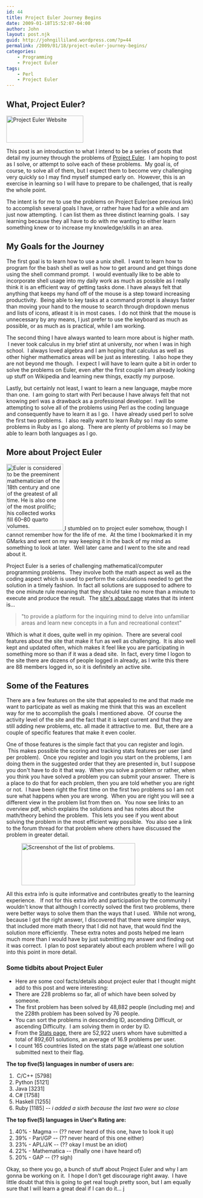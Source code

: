 ```yaml
---
id: 44
title: Project Euler Journey Begins
date: 2009-01-18T15:52:07-04:00
author: John
layout: post.njk
guid: http://johngilliland.wordpress.com/?p=44
permalink: /2009/01/18/project-euler-journey-begins/
categories:
    - Programming
    - Project Euler
tags:
    - Perl
    - Project Euler
---
```


<h2>What, Project Euler?</h2>
<img title="Logo from Project Euler site." src="/images/pe_logo.jpg" alt="Project Euler Website" width="203" height="71" />

This post is an introduction to what I intend to be a series of posts that detail my journey through the problems of <a title="Project Euler website." href="http://projecteuler.net" target="_blank">Project Euler</a>.  I am hoping to post as I solve, or attempt to solve each of these problems.  My goal is, of course, to solve all of them, but I expect them to become very challenging very quickly so I may find myself stumped early on.  However, this is an exercise in learning so I will have to prepare to be challenged, that is really the whole point.

The intent is for me to use the problems on Project Euler(see previous link) to accomplish several goals I have, or rather have had for a while and am just now attempting.  I can list them as three distinct learning goals.  I say learning because they all have to do with me wanting to either learn something knew or to increase my knowledge/skills in an area.

<h2>My Goals for the Journey</h2>
The first goal is to learn how to use a unix shell.  I want to learn how to program for the bash shell as well as how to get around and get things done using the shell command prompt.  I would eventually like to be able to incorporate shell usage into my daily work as much as possible as I really think it is an efficient way of getting tasks done. I have always felt that anything that keeps my hand off of the mouse is a step toward increasing productivity.  Being able to key tasks at a command prompt is always faster than moving your hand to the mouse to search through dropdown menus and lists of icons, atleast it is in most cases.  I do not think that the mouse is unnecessary by any means, I just prefer to use the keyboard as much as possible, or as much as is practical, while I am working.

The second thing I have always wanted to learn more about is higher math.  I never took calculus in my brief stint at university, nor when I was in high school.  I always loved algebra and I am hoping that calculus as well as other higher mathematics areas will be just as interesting.  I also hope they are not beyond me though.  I expect I will have to learn quite a bit in order to solve the problems on Euler, even after the first couple I am already looking up stuff on Wikipedia and learning new things, exactly my purpose.

Lastly, but certainly not least, I want to learn a new language, maybe more than one.  I am going to start with Perl because I have always felt that not knowing perl was a drawback as a professional developer.  I will be attempting to solve all of the problems using Perl as the coding language and consequently have to learn it as I go.  I have already used perl to solve the first two problems.  I also really want to learn Ruby so I may do some problems in Ruby as I go along.  There are plenty of problems so I may be able to learn both languages as I go.

<h2>More about Project Euler</h2>
<a href="http://en.wikipedia.org/wiki/Euler"><img class="size-full wp-image-48  " title="Leonhard Euler [1707 - 1783]" src="/images/euler_main.jpg" alt="Euler is considered to be the preeminent mathematician of the 18th century and one of the greatest of all time. He is also one of the most prolific; his collected works fill 60–80 quarto volumes." width="150" height="175" /> </a>
I stumbled on to project euler somehow, though I cannot remember how for the life of me.  At the time I bookmarked it in my GMarks and went on my way keeping it in the back of my mind as something to look at later.  Well later came and I went to the site and read about it.  

Project Euler is a series of challenging mathematical/computer programming problems.  They involve both the math aspect as well as the coding aspect which is used to perform the calculations needed to get the solution in a timely fashion.  In fact all solutions are supposed to adhere to the one minute rule meaning that they should take no more than a minute to execute and produce the result.  The <a title="What is Project Euler all about?" href="http://projecteuler.net/index.php?section=about" target="_blank">site's about page</a> states that its intent is...

<blockquote>"to provide a platform for the inquiring mind to delve into unfamiliar areas and learn new concepts in a fun and recreational context"</blockquote>

Which is what it does, quite well in my opinion.  There are several cool features about the site that make it fun as well as challenging.  It is also well kept and updated often, which makes it feel like you are participating in something more so than if it was a dead site.  In fact, every time I logon to the site there are dozens of people logged in already, as I write this there are 88 members logged in, so it is definitely an active site.

<h2>Some of the Features</h2>
There are a few features on the site that appealed to me and that made me want to participate as well as making me think that this was an excellent way for me to accomplish the goals I mentioned above.  Of course the activity level of the site and the fact that it is kept current and that they are still adding new problems, etc. all made it attractive to me.  But, there are a couple of specific features that make it even cooler.

One of those features is the simple fact that you can register and login.  This makes possible the scoring and tracking stats features per user (and per problem).  Once you register and login you start on the problems, I am doing them in the suggested order that they are presented in, but I suppose you don't have to do it that way.  When you solve a problem or rather, when you think you have solved a problem you can submit your answer.  There is a place to do that for each problem, then you are told whether you are right or not.  I have been right the first time on the first two problems so I am not sure what happens when you are wrong.  When you are right you will see a different view in the problem list from then on.  You now see links to an overview pdf, which explains the solutions and has notes about the math/theory behind the problem.  This lets you see if you went about solving the problem in the most efficient way possible.  You also see a link to the forum thread for that problem where others have discussed the problem in greater detail.

<figure><img class="size-medium wp-image-49 " title="Problems list from Project Euler website." src="/images/pe_problems_list1.png?w=300" alt="Screenshot of the list of problems." width="300" height="111" /></figure>

All this extra info is quite informative and contributes greatly to the learning experience.   If not for this extra info and participation by the community I wouldn't know that although I correctly solved the first two problems, there were better ways to solve them than the ways that I used.  While not wrong, because I got the right answer, I discovered that there were simpler ways, that included more math theory that I did not have, that would find the solution more efficiently.  These extra notes and posts helped me learn much more than I would have by just submitting my answer and finding out it was correct.  I plan to post separately about each problem where I will go into this point in more detail.

<h3>Some tidbits about Project Euler</h3>
<ul>
	<li>Here are some cool facts/details about project euler that I thought might add to this post and were interesting:</li>
	<li>There are 228 problems so far, all of which have been solved by someone.</li>
	<li>The first problem has been solved by 48,882 people (including me) and the 228th problem has been solved by 76 people.</li>
	<li>You can sort the problems in descending ID, ascending Difficult, or ascending Difficulty.  I am solving them in order by ID.</li>
	<li>From the <a title="The Project Euler Stats page." href="http://projecteuler.net/index.php?section=statistics" target="_blank">Stats page</a>, there are 52,922 users whom have submitted a total of 892,601 solutions, an average of 16.9 problems per user.</li>
	<li>I count 165 countries listed on the stats page w/atleast one solution submitted next to their flag.<strong></strong></li>
</ul>
<strong>The top five(5) languages in number of users are: </strong>
<ul></ul>
<ol>
	<li> C/C++ [5798]
	<li>Python [5121]</li>
	<li>Java [3231]</li>
	<li>C# [1758]</li>
	<li>Haskell [1255]</li>
	<li>Ruby [1185] -- <em>i added a sixth because the last two were so close </em></li>
<ol></ol>
</li>
</ol>
<strong></strong>

<strong> The top five(5) languages in User's Rating are:

<ul></ul>
</strong>
<ol>
	<li>40% - Magma -- (?? never heard of this one, have to look it up)
	<li>39% - Pari/GP -- (?? never heard of this one either)</li>
	<li>23% - APL/J/K -- (?? okay I must be an idiot)</li>
	<li>22% - Mathematica -- (finally one i have heard of)</li>
	<li>20% - GAP -- (?? sigh)</li>
<ol></ol>
</li>
</ol>
Okay, so there you go, a bunch of stuff about Project Euler and why I am gonna be working on it.  I hope I don't get discourage right away.  I have little doubt that this is going to get real tough pretty soon, but I am equally sure that I will learn a great deal if I can do it... j
